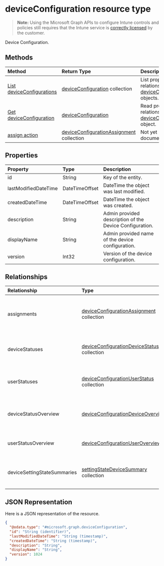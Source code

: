 ﻿# deviceConfiguration resource type

> **Note:** Using the Microsoft Graph APIs to configure Intune controls and policies still requires that the Intune service is [correctly licensed](https://go.microsoft.com/fwlink/?linkid=839381) by the customer.

Device Configuration.
## Methods
|Method|Return Type|Description|
|:---|:---|:---|
|[List deviceConfigurations](../api/intune_deviceconfig_deviceconfiguration_list.md)|[deviceConfiguration](../resources/intune_deviceconfig_deviceconfiguration.md) collection|List properties and relationships of the [deviceConfiguration](../resources/intune_deviceconfig_deviceconfiguration.md) objects.|
|[Get deviceConfiguration](../api/intune_deviceconfig_deviceconfiguration_get.md)|[deviceConfiguration](../resources/intune_deviceconfig_deviceconfiguration.md)|Read properties and relationships of the [deviceConfiguration](../resources/intune_deviceconfig_deviceconfiguration.md) object.|
|[assign action](../api/intune_deviceconfig_deviceconfiguration_assign.md)|[deviceConfigurationAssignment](../resources/intune_deviceconfig_deviceconfigurationassignment.md) collection|Not yet documented|

## Properties
|Property|Type|Description|
|:---|:---|:---|
|id|String|Key of the entity.|
|lastModifiedDateTime|DateTimeOffset|DateTime the object was last modified.|
|createdDateTime|DateTimeOffset|DateTime the object was created.|
|description|String|Admin provided description of the Device Configuration.|
|displayName|String|Admin provided name of the device configuration.|
|version|Int32|Version of the device configuration.|

## Relationships
|Relationship|Type|Description|
|:---|:---|:---|
|assignments|[deviceConfigurationAssignment](../resources/intune_deviceconfig_deviceconfigurationassignment.md) collection|The list of assignments for the device configuration profile.|
|deviceStatuses|[deviceConfigurationDeviceStatus](../resources/intune_deviceconfig_deviceconfigurationdevicestatus.md) collection|Device configuration installation status by device.|
|userStatuses|[deviceConfigurationUserStatus](../resources/intune_deviceconfig_deviceconfigurationuserstatus.md) collection|Device configuration installation status by user.|
|deviceStatusOverview|[deviceConfigurationDeviceOverview](../resources/intune_deviceconfig_deviceconfigurationdeviceoverview.md)|Device Configuration devices status overview|
|userStatusOverview|[deviceConfigurationUserOverview](../resources/intune_deviceconfig_deviceconfigurationuseroverview.md)|Device Configuration users status overview|
|deviceSettingStateSummaries|[settingStateDeviceSummary](../resources/intune_deviceconfig_settingstatedevicesummary.md) collection|Device Configuration Setting State Device Summary|

## JSON Representation
Here is a JSON representation of the resource.
<!-- {
  "blockType": "resource",
  "keyProperty": "id",
  "@odata.type": "microsoft.graph.deviceConfiguration"
}
-->
``` json
{
  "@odata.type": "#microsoft.graph.deviceConfiguration",
  "id": "String (identifier)",
  "lastModifiedDateTime": "String (timestamp)",
  "createdDateTime": "String (timestamp)",
  "description": "String",
  "displayName": "String",
  "version": 1024
}
```



